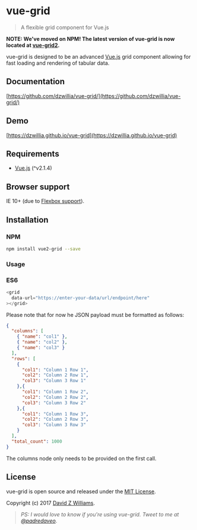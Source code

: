 # vue-grid
> A flexible grid component for Vue.js

**NOTE: We've moved on NPM! The latest version of vue-grid is now located at [vue-grid2](https://www.npmjs.com/package/vue-grid2).**
 
vue-grid is designed to be an advanced [Vue.js](http://vuejs.org) grid component allowing for fast loading and rendering of tabular data.

## Documentation
[https://github.com/dzwillia/vue-grid/](https://github.com/dzwillia/vue-grid/)

## Demo

[https://dzwillia.github.io/vue-grid](https://dzwillia.github.io/vue-grid)

## Requirements
* [Vue.js](http://vuejs.org/) (^v2.1.4)

## Browser support
IE 10+ (due to [Flexbox support](https://caniuse.com/#feat=flexbox)).

## Installation

### NPM

```bash
npm install vue2-grid --save
```

### Usage

### ES6

```js
<grid
  data-url="https://enter-your-data/url/endpoint/here"
></grid>
```

Please note that for now he JSON payload must be formatted as follows:

```json
{
  "columns": [
    { "name": "col1" },
    { "name": "col2" },
    { "name": "col3" }
  ],
  "rows": [
    {
      "col1": "Column 1 Row 1",
      "col2": "Column 2 Row 1",
      "col3": "Column 3 Row 1"
    },{
      "col1": "Column 1 Row 2",
      "col2": "Column 2 Row 2",
      "col3": "Column 3 Row 2"
    },{
      "col1": "Column 1 Row 3",
      "col2": "Column 2 Row 3",
      "col3": "Column 3 Row 3"
    }
  ],
  "total_count": 1000
}
```

The columns node only needs to be provided on the first call.

## License
vue-grid is open source and released under the [MIT License](LICENSE).

Copyright (c) 2017 [David Z Williams](https://twitter.com/padredaveo).

> *PS: I would love to know if you're using vue-grid. Tweet to me at [@padredaveo](https://twitter.com/padredaveo)*.
